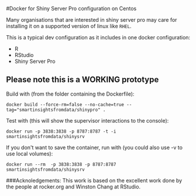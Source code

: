 #Docker for Shiny Server Pro configuration on Centos

Many organisations that are interested in shiny server pro may care for installing it on a supported version of linux like `RHEL`. 

This is a typical dev configuration as it includes in one docker configuration:

* R
* RStudio
* Shiny Server Pro

## Please note this is a WORKING prototype

Build with (from the folder containing the Dockerfile):
```
docker build --force-rm=false --no-cache=true --tag="smartinsightsfromdata/shinypro" .
```

Test with (this will show the supervisor interactions to the console):
```
docker run -p 3838:3838 -p 8787:8787 -t -i smartinsightsfromdata/shinysrv
```

If you don't want to save the container, run with (you could also use -v to use local volumes):
```
docker run --rm  -p 3838:3838 -p 8787:8787  smartinsightsfromdata/shinysrv
```

###Acknoledgements: 
This work is based on the excellent work done by the people at rocker.org and Winston Chang at RStudio.